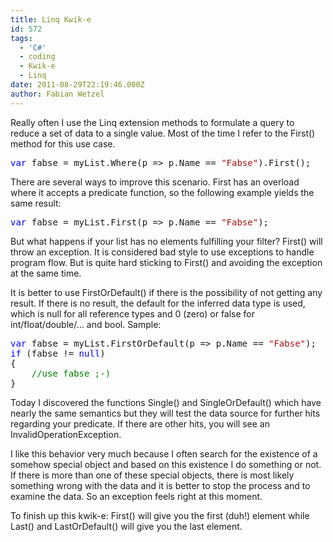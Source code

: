 ```yaml
---
title: Linq Kwik-e
id: 572
tags:
  - 'C#'
  - coding
  - Kwik-e
  - Linq
date: 2011-08-29T22:19:46.000Z
author: Fabian Wetzel
---
```


Really often I use the Linq extension methods to formulate a query to reduce a set of data to a single value. Most of the time I refer to the First() method for this use case.
<pre class="code"><span style="color: blue;">var </span>fabse = myList.Where(p =&gt; p.Name == <span style="color: #a31515;">"Fabse"</span>).First();</pre>
There are several ways to improve this scenario. First has an overload where it accepts a predicate function, so the following example yields the same result:
<pre class="code"><span style="color: blue;">var </span>fabse = myList.First(p =&gt; p.Name == <span style="color: #a31515;">"Fabse"</span>);</pre>
But what happens if your list has no elements fulfilling your filter? First() will throw an exception. It is considered bad style to use exceptions to handle program flow. But is quite hard sticking to First() and avoiding the exception at the same time.

It is better to use FirstOrDefault() if there is the possibility of not getting any result. If there is no result, the default for the inferred data type is used, which is null for all reference types and 0 (zero) or false for int/float/double/… and bool. Sample:
<pre class="code"><span style="color: blue;">var </span>fabse = myList.FirstOrDefault(p =&gt; p.Name == <span style="color: #a31515;">"Fabse"</span>);
<span style="color: blue;">if </span>(fabse != <span style="color: blue;">null</span>)
{
    <span style="color: green;">//use fabse ;-</span><span style="color: green;">)
</span>}</pre>
Today I discovered the functions Single() and SingleOrDefault() which have nearly the same semantics but they will test the data source for further hits regarding your predicate. If there are other hits, you will see an InvalidOperationException.

I like this behavior very much because I often search for the existence of a somehow special object and based on this existence I do something or not. If there is more than one of these special objects, there is most likely something wrong with the data and it is better to stop the process and to examine the data. So an exception feels right at this moment.

To finish up this kwik-e: First() will give you the first (duh!) element while Last() and LastOrDefault() will give you the last element.

